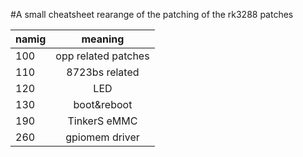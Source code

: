 #A small cheatsheet
rearange of the patching of the rk3288 patches

| namig         | meaning             | 
| ------------- |:-------------------:| 
| 100           | opp related patches |
| 110           | 8723bs related      |
| 120           | LED                 |
| 130           | boot&reboot         |
| 190           | TinkerS eMMC        |
| 260           | gpiomem driver      |